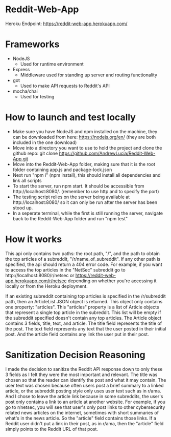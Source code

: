# Reddit-Web-App

Heroku Endpoint: https://reddit-web-app.herokuapp.com/

# Frameworks

- NodeJS
    - Used for runtime environment
- Express
    - Middleware used for standing up server and routing functionality
- got
    - Used to make API requests to Reddit's API
- mocha/chai
    - Used for testing


# How to launch and test locally

- Make sure you have NodeJS and npm installed on the machine, they can be downloaded from here: https://nodejs.org/en/ (they are both included in the one download)
- Move into a directory you want to use to hold the project and clone the github repo: git clone https://github.com/AndrewLucia/Reddit-Web-App.git
- Move into the Reddit-Web-App folder, making sure that it is the root folder containing app.js and package-lock.json
- Next run "npm i" (npm install), this should install all dependencies and link all scripts
- To start the server, run npm start. It should be accessible from http://localhost:8080/. (remember to use http and to specify the port)
- The testing script relies on the server being available at http://localhost:8080/ so it can only be run after the server has been stood up.
- In a seperate terminal, while the first is still running the server, navigate back to the Reddit-Web-App folder and run "npm test"

# How it works

This api only contains two paths: the root path, "/", and the path to obtain the top articles of a subreddit, "/r/name_of_subreddit". If any other path is specified, the api should return a 404 error code. For example, if you want to access the top articles in the "NetSec" subreddit go to http://localhost:8080/r/netsec or https://reddit-web-app.herokuapp.com/r/netsec depending on whether you're accessing it locally or from the Heroku deployment.

If an existing subreddit containing top articles is specified in the 
/r/subreddit path, then an ArticleList JSON object is returned. This object only contains one property: "articles". This "articles" property is a list of Article objects that represent a single top article in the subreddit. This list will be empty if the subreddit specified doesn't contain any top articles. The Article object contains 3 fields, title, text, and article. The title field represents the title of the post. The text field represents any text that the user posted in their initial post. And the article field contains any link the user put in their post.

# Sanitization Decision Reasoning

I made the decision to sanitize the Reddit API response down to only these 3 fields as I felt they were the most important and relevant. The title was chosen so that the reader can identify the post and what it may contain. The user text was chosen because often users post a brief summary to a linked article, or the subreddit posting style only uses user text such as in r/ama. And I chose to leave the article link because in some subreddits, the user's post only contains a link to an article at another website. For example, if you go to r/netsec, you will see that user's only post links to other cybersecurity related news articles on the internet, sometimes with short summaries of what's in the news article. So the "article" field contains those links. If a Reddit user didn't put a link in their post, as in r/ama, then the "article" field simply points to the Reddit URL of that post.

